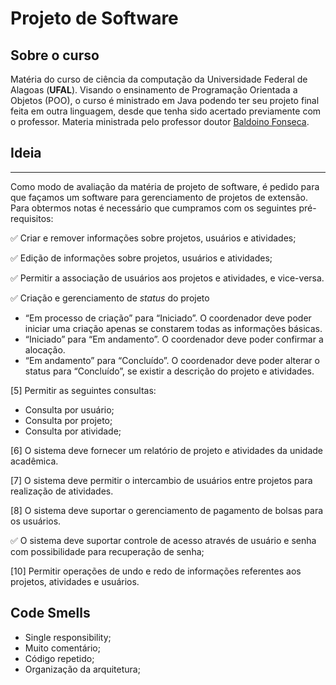 # Projeto de Software

## Sobre o curso
Matéria do curso de ciência da computação da Universidade Federal de Alagoas (**UFAL**). Visando o ensinamento de Programação Orientada a Objetos (POO), o curso é ministrado em Java podendo ter seu projeto final feita em outra linguagem, desde que tenha sido acertado previamente com o professor.
Materia ministrada pelo professor doutor [Baldoino Fonseca](https://scholar.google.com.br/citations?user=qvID9jQAAAAJ&hl=pt-BR).

## Ideia
---

Como modo de avaliação da matéria de projeto de software, é pedido para que façamos um software para gerenciamento de projetos de extensão. Para obtermos notas é necessário que cumpramos com os
seguintes pré-requisitos:

:white_check_mark: Criar e remover informações sobre projetos, usuários e atividades;

:white_check_mark: Edição de informações sobre projetos, usuários e atividades;

:white_check_mark: Permitir a associação de usuários aos projetos e atividades, e vice-versa.

:white_check_mark: Criação e gerenciamento de _status_ do projeto

* “Em processo de criação” para “Iniciado”. O coordenador deve poder iniciar uma criação apenas se constarem todas as informações básicas. 
* “Iniciado” para “Em andamento”. O coordenador deve poder confirmar a alocação.
* “Em andamento” para “Concluído”. O coordenador deve poder alterar o status para “Concluído”, se existir a descrição do projeto e atividades.

[5] Permitir as seguintes consultas:

* Consulta por usuário;
* Consulta por projeto;
* Consulta por atividade;   

[6] O sistema deve fornecer um relatório de projeto e atividades da unidade acadêmica. 

[7] O sistema deve permitir o intercambio de usuários entre projetos para
realização de atividades.

[8] O sistema deve suportar o gerenciamento de pagamento de bolsas para os usuários.

:white_check_mark: O sistema deve suportar controle de acesso através de usuário e senha com possibilidade para recuperação de senha;

[10] Permitir operações de undo e redo de informações referentes aos projetos, atividades e usuários.

## Code Smells

* Single responsibility;
* Muito comentário;
* Código repetido;
* Organização da arquitetura;